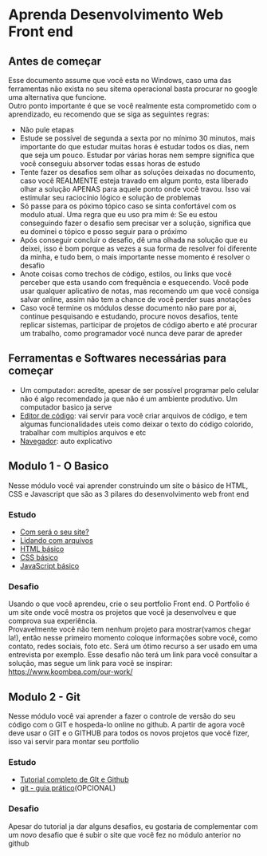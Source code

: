 # Aprenda Desenvolvimento Web Front end

## Antes de começar

Esse documento assume que você esta no Windows, caso uma das ferramentas não exista no seu sitema operacional basta procurar no google uma alternativa que funcione.\
Outro ponto importante é que se você realmente esta comprometido com o aprendizado, eu recomendo que se siga as seguintes regras:

- Não pule etapas
- Estude se possível de segunda a sexta por no mínimo 30 minutos, mais importante do que estudar muitas horas é estudar todos os dias, nem que seja um pouco. Estudar por várias horas nem sempre significa que você conseguiu absorver todas essas horas de estudo
- Tente fazer os desafios sem olhar as soluções deixadas no documento, caso você REALMENTE esteja travado em algum ponto, esta liberado olhar a solução APENAS para aquele ponto onde você travou. Isso vai estimular seu raciocínio lógico e solução de problemas
- Só passe para os póximo tópico caso se sinta confortável com os modulo atual. Uma regra que eu uso pra mim é: Se eu estou conseguindo fazer o desafio sem precisar ver a solução, significa que eu dominei o tópico e posso seguir para o próximo
- Após conseguir concluir o desafio, dê uma olhada na solução que eu deixei, isso é bom porque as vezes a sua forma de resolver foi diferente da minha, e tudo bem, o mais importante nesse momento é resolver o desafio
- Anote coisas como trechos de código, estilos, ou links que você perceber que esta usando com frequência e esquecendo. Você pode usar qualquer aplicativo de notas, mas recomendo um que você consiga salvar online, assim não tem a chance de você perder suas anotações
- Caso você termine os módulos desse documento não pare por ai, continue pesquisando e estudando, procure novos desafios, tente replicar sistemas, participar de projetos de código aberto e até procurar um trabalho, como programador você nunca deve parar de apreder

## Ferramentas e Softwares necessárias para começar

- Um computador: acredite, apesar de ser possível programar pelo celular não é algo recomendado ja que não é um ambiente produtivo. Um computador basico ja serve
- [Editor de código](https://notepad-plus-plus.org/downloads/): vai servir para você criar arquivos de código, e tem algumas funcionalidades uteis como deixar o texto do código colorido, trabalhar com multiplos arquivos e etc
- [Navegador](https://www.google.com/intl/pt-BR/chrome/): auto explicativo

## Modulo 1 - O Basico

Nesse módulo você vai aprender construindo um site o básico de HTML, CSS e Javascript que são as 3 pilares do desenvolvimento web front end

### Estudo

- [Com será o seu site?](https://developer.mozilla.org/pt-BR/docs/Learn/Getting_started_with_the_web/What_will_your_website_look_like)
- [Lidando com arquivos](https://developer.mozilla.org/pt-BR/docs/Learn/Getting_started_with_the_web/Dealing_with_files)
- [HTML básico](https://developer.mozilla.org/pt-BR/docs/Learn/Getting_started_with_the_web/HTML_basics)
- [CSS básico](https://developer.mozilla.org/pt-BR/docs/Learn/Getting_started_with_the_web/CSS_basics)
- [JavaScript básico](https://developer.mozilla.org/pt-BR/docs/Learn/Getting_started_with_the_web/JavaScript_basics)

### Desafio

Usando o que você aprendeu, crie o seu portfolio Front end. O Portfolio é um site onde você mostra os projetos que você ja desenvolveu e que comprova sua experiência.\
Provavelmente você não tem nenhum projeto para mostrar(vamos chegar la!), então nesse primeiro momento coloque informações sobre você, como contato, redes sociais, foto etc. Será um ótimo recurso a ser usado em uma entrevista por exemplo. Esse desafio não terá um link para você consultar a solução, mas segue um link para você se inspirar: https://www.koombea.com/our-work/

## Modulo 2 - Git

Nesse módulo você vai aprender a fazer o controle de versão do seu código com o GIT e hospeda-lo online no github. A partir de agora você deve usar o GIT e o GITHUB para todos os novos projetos que você fizer, isso vai servir para montar seu portfolio

### Estudo

- [Tutorial completo de GIt e Github](https://www.youtube.com/watch?v=kB5e-gTAl_s)
- [git - guia prático](https://rogerdudler.github.io/git-guide/index.pt_BR.html)(OPCIONAL)

### Desafio

Apesar do tutorial ja dar alguns desafios, eu gostaria de complementar com um novo desafio que é subir o site que você fez no módulo anterior no github
